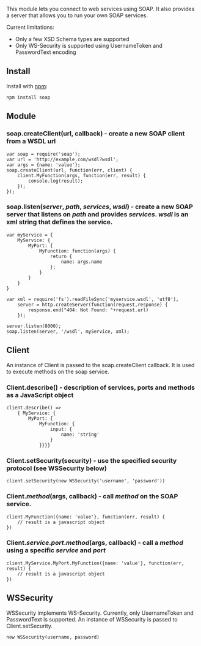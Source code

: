 This module lets you connect to web services using SOAP.  It also provides a server that allows you to run your own SOAP services.

Current limitations:

* Only a few XSD Schema types are supported
* Only WS-Security is supported using UsernameToken and PasswordText encoding

## Install

Install with [npm](http://github.com/isaacs/npm):

    npm install soap

## Module

### soap.createClient(url, callback) - create a new SOAP client from a WSDL url

    var soap = require('soap');
    var url = 'http://example.com/wsdl?wsdl';
    var args = {name: 'value'};
    soap.createClient(url, function(err, client) {
        client.MyFunction(args, function(err, result) {
            console.log(result);
        });
    });

### soap.listen(*server*, *path*, *services*, *wsdl*) - create a new SOAP server that listens on *path* and provides *services*. *wsdl* is an xml string that defines the service.

    var myService = { 
        MyService: { 
            MyPort: { 
                MyFunction: function(args) {
                    return {
                        name: args.name
                    };
                }
            }
        }
    }

    var xml = require('fs').readFileSync('myservice.wsdl', 'utf8'),
        server = http.createServer(function(request,response) {
            response.end("404: Not Found: "+request.url)
        });
        
    server.listen(8000);
    soap.listen(server, '/wsdl', myService, xml);

## Client

An instance of Client is passed to the soap.createClient callback.  It is used to execute methods on the soap service.

### Client.describe() - description of services, ports and methods as a JavaScript object

    client.describe() => 
        { MyService: {
            MyPort: {
                MyFunction: {
                    input: {
                        name: 'string'
                    }
                }}}}

### Client.setSecurity(security) - use the specified security protocol (see WSSecurity below)

    client.setSecurity(new WSSecurity('username', 'password'))
    
### Client.*method*(args, callback) - call *method* on the SOAP service.  

    client.MyFunction({name: 'value'}, function(err, result) {
        // result is a javascript object        
    })
    
### Client.*service*.*port*.*method*(args, callback) - call a *method* using a specific *service* and *port*

    client.MyService.MyPort.MyFunction({name: 'value'}, function(err, result) {
        // result is a javascript object                
    })

## WSSecurity

WSSecurity implements WS-Security.  Currently, only UsernameToken and PasswordText is supported. An instance of WSSecurity is passed to Client.setSecurity.

    new WSSecurity(username, password)